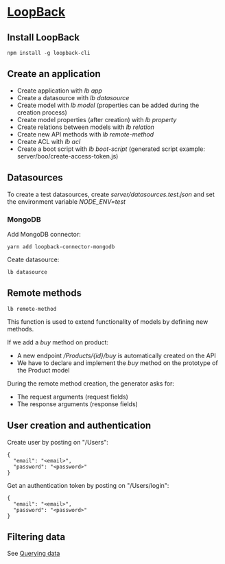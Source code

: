 # [LoopBack](http://loopback.io)

## Install LoopBack

    npm install -g loopback-cli

## Create an application

* Create application with _lb app_
* Create a datasource with _lb datasource_
* Create model with _lb model_ (properties can be added during the creation process)
* Create model properties (after creation) with _lb property_
* Create relations between models with _lb relation_
* Create new API methods with _lb remote-method_
* Create ACL with _lb acl_
* Create a boot script with _lb boot-script_ (generated script example: server/boo/create-access-token.js)

## Datasources

To create a test datasources, create _server/datasources.test.json_ and set the environment variable _NODE_ENV=test_

### MongoDB

Add MongoDB connector:

    yarn add loopback-connector-mongodb

Ceate datasource:

    lb datasource

## Remote methods

    lb remote-method

This function is used to extend functionality of models by defining new methods.

If we add a _buy_ method on product:

* A new endpoint _/Products/{id}/buy_ is automatically created on the API
* We have to declare and implement the _buy_ method on the prototype of the Product model

During the remote method creation, the generator asks for:

* The request arguments (request fields)
* The response arguments (response fields)

## User creation and authentication

Create user by posting on "/Users":

    {
      "email": "<email>",
      "password": "<password>"
    }

Get an authentication token by posting on "/Users/login":

    {
      "email": "<email>",
      "password": "<password>"
    }


## Filtering data

See [Querying data](http://loopback.io/doc/en/lb3/Querying-data.html)
